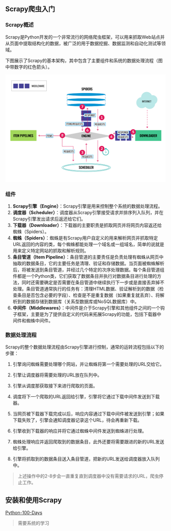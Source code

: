 ## Scrapy爬虫入门

### Scrapy概述

Scrapy是Python开发的一个非常流行的网络爬虫框架，可以用来抓取Web站点并从页面中提取结构化的数据，被广泛的用于数据挖掘、数据监测和自动化测试等领域。

下图展示了Scrapy的基本架构，其中包含了主要组件和系统的数据处理流程（图中带数字的红色箭头）。

![image](./image/scrapy-architecture.png)

### 组件
1. **Scrapy引擎（Engine）**：Scrapy引擎是用来控制整个系统的数据处理流程。
2. **调度器（Scheduler）**：调度器从Scrapy引擎接受请求并排序列入队列，并在Scrapy引擎发出请求后返还给它们。
3. **下载器（Downloader）**：下载器的主要职责是抓取网页并将网页内容返还给蜘蛛（Spiders）。
4. **蜘蛛（Spiders）**：蜘蛛是有Scrapy用户自定义的用来解析网页并抓取特定URL返回的内容的类，每个蜘蛛都能处理一个域名或一组域名，简单的说就是用来定义特定网站的抓取和解析规则。
5. **条目管道（Item Pipeline）**：条目管道的主要责任是负责处理有蜘蛛从网页中抽取的数据条目，它的主要任务是清理、验证和存储数据。当页面被蜘蛛解析后，将被发送到条目管道，并经过几个特定的次序处理数据。每个条目管道组件都是一个Python类，它们获取了数据条目并执行对数据条目进行处理的方法，同时还需要确定是否需要在条目管道中继续执行下一步或是直接丢弃掉不处理。条目管道通常执行的任务有：清理HTML数据、验证解析到的数据（检查条目是否包含必要的字段）、检查是不是重复数据（如果重复就丢弃）、将解析到的数据存储到数据库（关系型数据库或NoSQL数据库）中。
6. **中间件（Middlewares）**：中间件是介于Scrapy引擎和其他组件之间的一个钩子框架，主要是为了提供自定义的代码来拓展Scrapy的功能，包括下载器中间件和蜘蛛中间件。

### 数据处理流程
Scrapy的整个数据处理流程由Scrapy引擎进行控制，通常的运转流程包括以下的步骤：

1. 引擎询问蜘蛛需要处理哪个网站，并让蜘蛛将第一个需要处理的URL交给它。

2. 引擎让调度器将需要处理的URL放在队列中。

3. 引擎从调度那获取接下来进行爬取的页面。

4. 调度将下一个爬取的URL返回给引擎，引擎将它通过下载中间件发送到下载器。

5. 当网页被下载器下载完成以后，响应内容通过下载中间件被发送到引擎；如果下载失败了，引擎会通知调度器记录这个URL，待会再重新下载。

6. 引擎收到下载器的响应并将它通过蜘蛛中间件发送到蜘蛛进行处理。

7. 蜘蛛处理响应并返回爬取到的数据条目，此外还要将需要跟进的新的URL发送给引擎。

8. 引擎将抓取到的数据条目送入条目管道，把新的URL发送给调度器放入队列中。

> 上述操作中的2-8步会一直重复直到调度器中没有需要请求的URL，爬虫停止工作。

## 安装和使用Scrapy

[Python-100-Days](https://github.com/jackfrued/Python-100-Days/tree/master/Day66-75)

> 需要系统的学习
